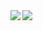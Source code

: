 <img src="https://github-readme-stats.vercel.app/api?username=putragilanq&show_icons=true&theme=radical" />
<img src="https://github-readme-stats.vercel.app/api/top-langs/?username=putragilanq&layout=compact&theme=radical&hide=html" align="left" />
